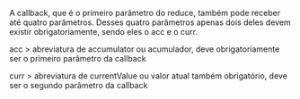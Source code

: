 
A callback, que é o primeiro parâmetro do reduce, também pode receber até quatro parâmetros. 
Desses quatro parâmetros apenas dois deles devem existir obrigatoriamente, sendo eles o acc e o curr. 

acc > abreviatura de accumulator ou acumulador, deve obrigatoriamente ser o primeiro parâmetro da callback

curr > abreviatura de currentValue ou valor atual também obrigatório, deve ser o segundo parâmetro da callback